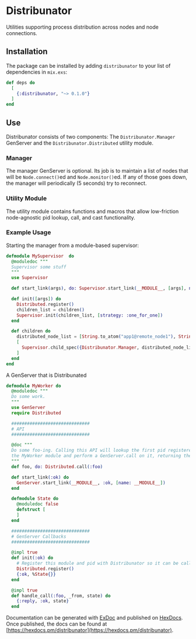 # Distribunator

Utilities supporting process distribution across nodes and node connections.

## Installation

The package can be installed by adding `distribunator` to your list of
dependencies in `mix.exs`:

```elixir
def deps do
  [
    {:distribunator, "~> 0.1.0"}
  ]
end
```

## Use

Distribunator consists of two components: The `Distribunator.Manager` GenServer
and the `Distribunator.Distributed` utility module.

### Manager

The manager GenServer is optional. Its job is to maintain a list of nodes that
will be `Node.connect()`ed and  `Node.monitor()`ed. If any of those goes down,
the manager will periodically (5 seconds) try to reconnect.

### Utility Module

The utility module contains functions and macros that allow low-friction
node-agnostic pid lookup, call, and cast functionality.

### Example Usage

Starting the manager from a module-based supervisor:
```elixir
defmodule MySupervisor  do
  @moduledoc """
  Supervisor some stuff
  """
  use Supervisor

  def start_link(args), do: Supervisor.start_link(__MODULE__, [args], name: __MODULE__)

  def init([args]) do
    Distributed.register()
    children_list = children()
    Supervisor.init(children_list, [strategy: :one_for_one])
  end

  def children do
    distributed_node_list = [String.to_atom("app1@remote_node1"), String.to_atom("app2@remote_node2")]
    [
      Supervisor.child_spec({Distribunator.Manager, distributed_node_list}, restart: :transient),
    ]
  end
end
```

A GenServer that is Distribunated
```elixir
defmodule MyWorker do
  @moduledoc """
  Do some work.
  """
  use GenServer
  require Distributed

  ##############################
  # API
  ##############################

  @doc """
  Do some foo-ing. Calling this API will lookup the first pid registered with
  the MyWorker module and perform a GenServer.call on it, returning the result.
  """
  def foo, do: Distributed.call(:foo)

  def start_link(:ok) do
    GenServer.start_link(__MODULE__, :ok, [name: __MODULE__])
  end

  defmodule State do
    @moduledoc false
    defstruct [
    ]
  end

  ##############################
  # GenServer Callbacks
  ##############################

  @impl true
  def init(:ok) do
    # Register this module and pid with Distribunator so it can be called from anywhere
    Distributed.register()
    {:ok, %State{}}
  end

  @impl true
  def handle_call(:foo, _from, state) do
    {:reply, :ok, state}
  end
```

Documentation can be generated with [ExDoc](https://github.com/elixir-lang/ex_doc)
and published on [HexDocs](https://hexdocs.pm). Once published, the docs can
be found at [https://hexdocs.pm/distribunator](https://hexdocs.pm/distribunator).
